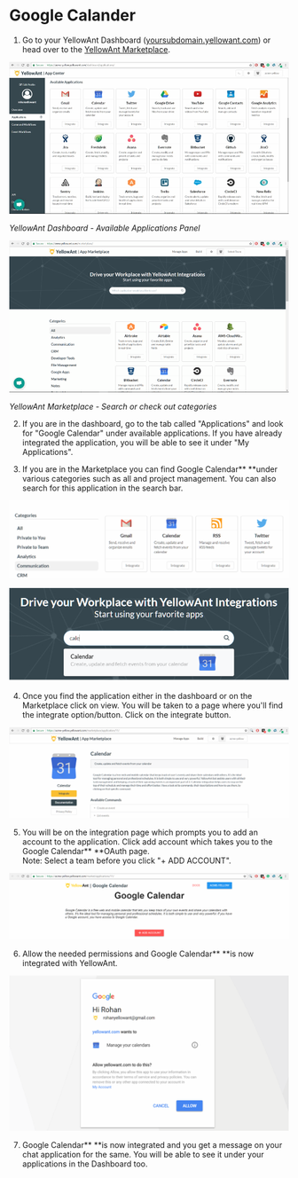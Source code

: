 # Google Calander

1. Go to your YellowAnt Dashboard \([yoursubdomain.yellowant.com](https://github.com/yellowanthq/yellowant-help-center/tree/bdad19066023aa6a8b667a1d6f05b72945b49759/yoursubdomain.yellowant.com)\) or head over to the [YellowAnt Marketplace](https://www.yellowant.com/marketplace). 

![](../../.gitbook/assets/image%20%285%29.png)

_YellowAnt Dashboard - Available Applications Panel_

![](../../.gitbook/assets/image%20%28205%29.png)

_YellowAnt Marketplace - Search or check out categories_

2. If you are in the dashboard, go to the tab called "Applications" and look for "Google Calendar" under available applications. If you have already integrated the application, you will be able to see it under "My Applications".

3. If you are in the Marketplace you can find Google Calendar** **under various categories such as all and project management. You can also search for this application in the search bar.  


![](../../.gitbook/assets/image%20%28179%29.png)

![](../../.gitbook/assets/image%20%2841%29.png)

4. Once you find the application either in the dashboard or on the Marketplace click on view. You will be taken to a page where you'll find the integrate option/button. Click on the integrate button.  


![](../../.gitbook/assets/image%20%28191%29.png)

5. You will be on the integration page which prompts you to add an account to the application. Click add account which takes you to the Google Calendar** **OAuth page.  
Note: Select a team before you click "+ ADD ACCOUNT".  


![](../../.gitbook/assets/image%20%28242%29.png)

6. Allow the needed permissions and Google Calendar** **is now integrated with YellowAnt.  


![](../../.gitbook/assets/image%20%2880%29.png)

7. Google Calendar** **is now integrated and you get a message on your chat application for the same. You will be able to see it under your applications in the Dashboard too.

